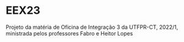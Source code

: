 # EEX23

Projeto da matéria de Oficina de Integração 3 da UTFPR-CT, 2022/1, ministrada pelos professores Fabro e Heitor Lopes